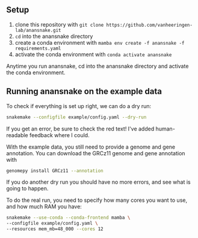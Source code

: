 ## Setup
1. clone this repository with `git clone https://github.com/vanheeringen-lab/anansnake.git`
2. `cd` into the anansnake directory
3. create a conda environment with `mamba env create -f anansnake -f requirements.yaml`
4. activate the conda environment with `conda activate anansnake`

Anytime you run anansnake, cd into the anansnake directory and activate the conda environment.

## Running anansnake on the example data
To check if everything is set up right, we can do a dry run:
```bash
snakemake --configfile example/config.yaml --dry-run
```
If you get an error, be sure to check the red text!
I've added human-readable feedback where I could.

With the example data, you still need to provide a genome and gene annotation.
You can download the GRCz11 genome and gene annotation with 
```bash
genomepy install GRCz11 --annotation
```
If you do another dry run you should have no more errors, and see what is going to happen.

To do the real run, you need to specify how many cores you want to use, and how much RAM you have:
```bash
snakemake --use-conda --conda-frontend mamba \
--configfile example/config.yaml \
--resources mem_mb=48_000 --cores 12
```
